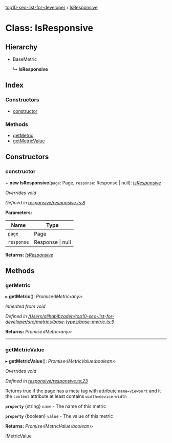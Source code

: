[top10-seo-list-for-developer](../README.md) › [IsResponsive](isresponsive.md)

# Class: IsResponsive

## Hierarchy

* BaseMetric

  ↳ **IsResponsive**

## Index

### Constructors

* [constructor](isresponsive.md#constructor)

### Methods

* [getMetric](isresponsive.md#getmetric)
* [getMetricValue](isresponsive.md#getmetricvalue)

## Constructors

###  constructor

\+ **new IsResponsive**(`page`: Page, `response`: Response | null): *[IsResponsive](isresponsive.md)*

*Overrides void*

*Defined in [responsive/responsive.ts:8](https://github.com/deepcrawl/top10-seo-list-for-developer/blob/bfde32e/src/metrics/metric-items/responsive/responsive.ts#L8)*

**Parameters:**

Name | Type |
------ | ------ |
`page` | Page |
`response` | Response &#124; null |

**Returns:** *[IsResponsive](isresponsive.md)*

## Methods

###  getMetric

▸ **getMetric**(): *Promise‹IMetric‹any››*

*Inherited from void*

*Defined in [/Users/alihabibzadeh/top10-seo-list-for-developer/src/metrics/base-types/base-metric.ts:9](https://github.com/deepcrawl/top10-seo-list-for-developer/blob/bfde32e/src/metrics/base-types/base-metric.ts#L9)*

**Returns:** *Promise‹IMetric‹any››*

___

###  getMetricValue

▸ **getMetricValue**(): *Promise‹IMetricValue‹boolean››*

*Overrides void*

*Defined in [responsive/responsive.ts:23](https://github.com/deepcrawl/top10-seo-list-for-developer/blob/bfde32e/src/metrics/metric-items/responsive/responsive.ts#L23)*

Returns true if the page has a meta tag with attribute `name=viewport`
and it the `content` attribute at least contains `width=device-width`

**`property`** {string} `name` - The name of this metric

**`property`** {boolean} `value` - The value of this metric

**Returns:** *Promise‹IMetricValue‹boolean››*

IMetricValue
